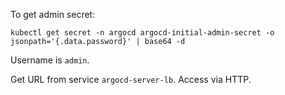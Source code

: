 To get admin secret:

`kubectl get secret -n argocd argocd-initial-admin-secret -o jsonpath='{.data.password}' | base64 -d`

Username is `admin`.

Get URL from service `argocd-server-lb`.  Access via HTTP.
